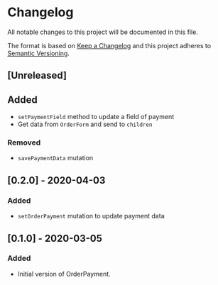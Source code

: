 # Changelog

All notable changes to this project will be documented in this file.

The format is based on [Keep a Changelog](http://keepachangelog.com/en/1.0.0/)
and this project adheres to [Semantic Versioning](http://semver.org/spec/v2.0.0.html).

## [Unreleased]
## Added
- `setPaymentField` method to update a field of payment 
- Get data from `OrderForm` and send to `children`

### Removed
- `savePaymentData` mutation

## [0.2.0] - 2020-04-03
### Added
- `setOrderPayment` mutation to update payment data

## [0.1.0] - 2020-03-05
### Added
- Initial version of OrderPayment.
